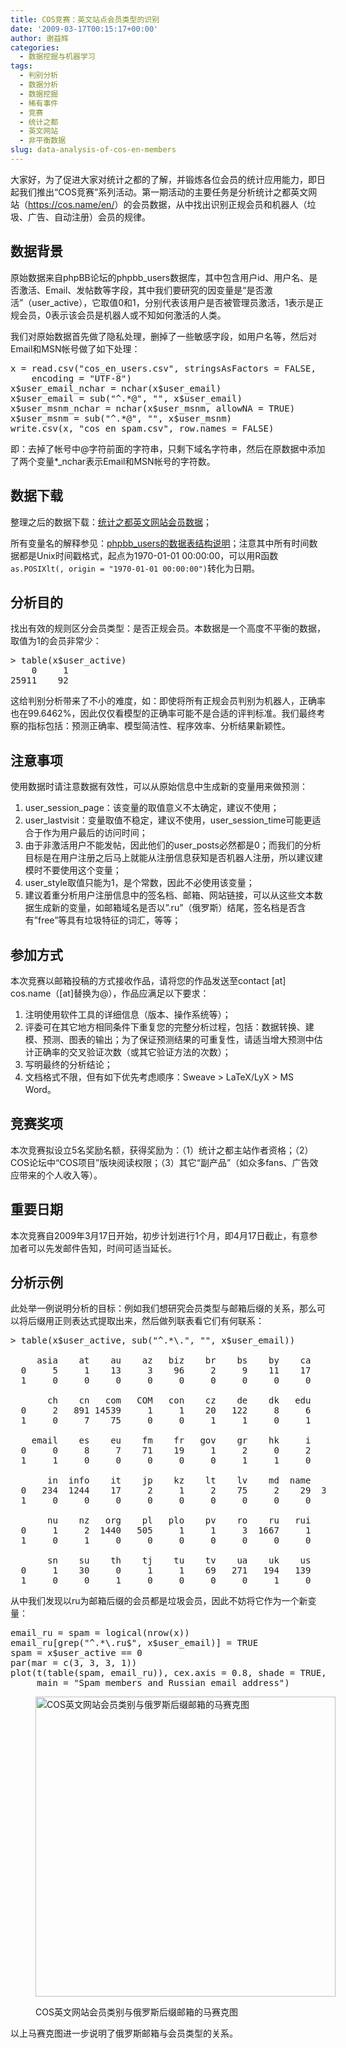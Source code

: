 ```yaml
---
title: COS竞赛：英文站点会员类型的识别
date: '2009-03-17T00:15:17+00:00'
author: 谢益辉
categories:
  - 数据挖掘与机器学习
tags:
  - 判别分析
  - 数据分析
  - 数据挖掘
  - 稀有事件
  - 竞赛
  - 统计之都
  - 英文网站
  - 非平衡数据
slug: data-analysis-of-cos-en-members
---
```


大家好，为了促进大家对统计之都的了解，并锻炼各位会员的统计应用能力，即日起我们推出“COS竞赛”系列活动。第一期活动的主要任务是分析统计之都英文网站（<a title="https://cos.name/en/" href="https://cos.name/en/" target="_blank">https://cos.name/en/</a>）的会员数据，从中找出识别正规会员和机器人（垃圾、广告、自动注册）会员的规律。

## 数据背景

原始数据来自phpBB论坛的phpbb\_users数据库，其中包含用户id、用户名、是否激活、Email、发帖数等字段，其中我们要研究的因变量是“是否激活”（user\_active），它取值0和1，分别代表该用户是否被管理员激活，1表示是正规会员，0表示该会员是机器人或不知如何激活的人类。

我们对原始数据首先做了隐私处理，删掉了一些敏感字段，如用户名等，然后对Email和MSN帐号做了如下处理：

<pre class="brush: r">x = read.csv("cos_en_users.csv", stringsAsFactors = FALSE,
    encoding = "UTF-8")
x$user_email_nchar = nchar(x$user_email)
x$user_email = sub("^.*@", "", x$user_email)
x$user_msnm_nchar = nchar(x$user_msnm, allowNA = TRUE)
x$user_msnm = sub("^.*@", "", x$user_msnm)
write.csv(x, "cos_en_spam.csv", row.names = FALSE)</pre>

即：去掉了帐号中@字符前面的字符串，只剩下域名字符串，然后在原数据中添加了两个变量*_nchar表示Email和MSN帐号的字符数。

## 数据下载

整理之后的数据下载：<a rel="attachment wp-att-866" href="https://cos.name/2009/03/data-analysis-of-cos-en-members/cos_en_spamcsv/"></a>[统计之都英文网站会员数据](https://cos.name/wp-content/uploads/2009/03/cos_en_spamcsv.gz)；

所有变量名的解释参见：<a title="http://www.phpbbdoctor.com/doc_columns.php?id=24" href="http://www.phpbbdoctor.com/doc_columns.php?id=24" target="_blank">phpbb_users的数据表结构说明</a>；注意其中所有时间数据都是Unix时间戳格式，起点为1970-01-01 00:00:00，可以用R函数`as.POSIXlt(, origin = "1970-01-01 00:00:00")`转化为日期。

## 分析目的

找出有效的规则区分会员类型：是否正规会员。本数据是一个高度不平衡的数据，取值为1的会员非常少：

<pre class="brush: r">&gt; table(x$user_active)
    0     1
25911    92</pre>

这给判别分析带来了不小的难度，如：即使将所有正规会员判别为机器人，正确率也在99.6462%，因此仅仅看模型的正确率可能不是合适的评判标准。我们最终考察的指标包括：预测正确率、模型简洁性、程序效率、分析结果新颖性。

## 注意事项

使用数据时请注意数据有效性，可以从原始信息中生成新的变量用来做预测：

  1. user\_session\_page：该变量的取值意义不太确定，建议不使用；
  2. user\_lastvisit：变量取值不稳定，建议不使用，user\_session_time可能更适合于作为用户最后的访问时间；
  3. 由于非激活用户不能发帖，因此他们的user_posts必然都是0；而我们的分析目标是在用户注册之后马上就能从注册信息获知是否机器人注册，所以建议建模时不要使用这个变量；
  4. user_style取值只能为1，是个常数，因此不必使用该变量；
  5. 建议着重分析用户注册信息中的签名档、邮箱、网站链接，可以从这些文本数据生成新的变量，如邮箱域名是否以&#8221;.ru&#8221;（俄罗斯）结尾，签名档是否含有&#8221;free&#8221;等具有垃圾特征的词汇，等等；

## 参加方式

本次竞赛以邮箱投稿的方式接收作品，请将您的作品发送至contact [at] cos.name（[at]替换为@），作品应满足以下要求：

  1. 注明使用软件工具的详细信息（版本、操作系统等）；
  2. 评委可在其它地方相同条件下重复您的完整分析过程，包括：数据转换、建模、预测、图表的输出；为了保证预测结果的可重复性，请适当增大预测中估计正确率的交叉验证次数（或其它验证方法的次数）；
  3. 写明最终的分析结论；
  4. 文档格式不限，但有如下优先考虑顺序：Sweave > LaTeX/LyX > MS Word。

## 竞赛奖项

本次竞赛拟设立5名奖励名额，获得奖励为：（1）统计之都主站作者资格；（2）COS论坛中“COS项目”版块阅读权限；（3）其它“副产品”（如众多fans、广告效应带来的个人收入等）。

## 重要日期

本次竞赛自2009年3月17日开始，初步计划进行1个月，即4月17日截止，有意参加者可以先发邮件告知，时间可适当延长。

## 分析示例

此处举一例说明分析的目标：例如我们想研究会员类型与邮箱后缀的关系，那么可以将后缀用正则表达式提取出来，然后做列联表看它们有何联系：

<pre class="brush: r">&gt; table(x$user_active, sub("^.*\.", "", x$user_email))

     asia    at    au    az   biz    br    bs    by    ca    cc
  0     5     1    13     3    96     2     9    11    17    12
  1     0     0     0     0     0     0     0     0     0     0

       ch    cn   com   COM   con    cz    de    dk   edu    ee
  0     2   891 14539     1     1    20   122     8     6    75
  1     0     7    75     0     0     1     1     0     1     0

    email    es    eu    fm    fr   gov    gr    hk     i    il
  0     0     8     7    71    19     1     2     0     2     1
  1     1     0     0     0     0     0     1     1     0     0

       in  info    it    jp    kz    lt    lv    md  name   net
  0   234  1244    17     2     1     2    75     2    29  3838
  1     0     0     0     0     0     0     0     0     0     0

       nu    nz   org    pl   plo    pv    ro    ru   rui    se
  0     1     2  1440   505     1     1     3  1667     1     1
  1     0     1     0     0     0     0     0     0     0     0

       sn    su    th    tj    tu    tv    ua    uk    us    ws
  0     1    30     0     1     1    69   271   194   139   194
  1     0     0     1     0     0     0     0     1     0     0</pre>

从中我们发现以ru为邮箱后缀的会员都是垃圾会员，因此不妨将它作为一个新变量：

<pre class="brush: r">email_ru = spam = logical(nrow(x))
email_ru[grep("^.*\.ru$", x$user_email)] = TRUE
spam = x$user_active == 0
par(mar = c(3, 3, 3, 1))
plot(t(table(spam, email_ru)), cex.axis = 0.8, shade = TRUE,
     main = "Spam members and Russian email address")</pre><figure id="attachment_878" style="width: 480px" class="wp-caption aligncenter">

[<img class="size-full wp-image-878" title="COS英文网站会员类别与俄罗斯后缀邮箱的马赛克图" src="https://cos.name/wp-content/uploads/2009/03/cos_en_spam_mosaicplot.png" alt="COS英文网站会员类别与俄罗斯后缀邮箱的马赛克图" width="480" height="480" srcset="https://cos.name/wp-content/uploads/2009/03/cos_en_spam_mosaicplot.png 480w, https://cos.name/wp-content/uploads/2009/03/cos_en_spam_mosaicplot-150x150.png 150w, https://cos.name/wp-content/uploads/2009/03/cos_en_spam_mosaicplot-300x300.png 300w" sizes="(max-width: 480px) 100vw, 480px" />](https://cos.name/2009/03/data-analysis-of-cos-en-members/)<figcaption class="wp-caption-text">COS英文网站会员类别与俄罗斯后缀邮箱的马赛克图</figcaption></figure> 

以上马赛克图进一步说明了俄罗斯邮箱与会员类型的关系。
